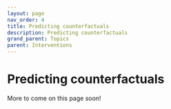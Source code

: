 ```yaml
---
layout: page
nav_order: 4
title: Predicting counterfactuals
description: Predicting counterfactuals
grand_parent: Topics
parent: Interventions
---
```


# Predicting counterfactuals

More to come on this page soon!
